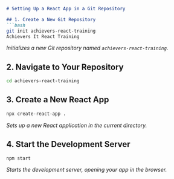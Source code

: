 ```markdown
# Setting Up a React App in a Git Repository

## 1. Create a New Git Repository
```bash
git init achievers-react-training
Achievers It React Training
```
*Initializes a new Git repository named `achievers-react-training`.*

## 2. Navigate to Your Repository
```bash
cd achievers-react-training
```

## 3. Create a New React App
```bash
npx create-react-app .
```
*Sets up a new React application in the current directory.*

## 4. Start the Development Server
```bash
npm start
```
*Starts the development server, opening your app in the browser.*
```




